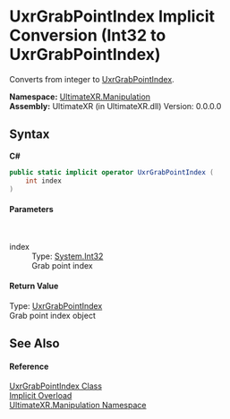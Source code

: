 # UxrGrabPointIndex&nbsp;Implicit Conversion (Int32 to UxrGrabPointIndex)
 

Converts from integer to <a href="T_UltimateXR_Manipulation_UxrGrabPointIndex">UxrGrabPointIndex</a>.

**Namespace:**&nbsp;<a href="N_UltimateXR_Manipulation">UltimateXR.Manipulation</a><br />**Assembly:**&nbsp;UltimateXR (in UltimateXR.dll) Version: 0.0.0.0

## Syntax

**C#**<br />
``` C#
public static implicit operator UxrGrabPointIndex (
	int index
)
```


#### Parameters
&nbsp;<dl><dt>index</dt><dd>Type: <a href="https://docs.microsoft.com/dotnet/api/system.int32" target="_blank" rel="noopener noreferrer">System.Int32</a><br />Grab point index</dd></dl>

#### Return Value
Type: <a href="T_UltimateXR_Manipulation_UxrGrabPointIndex">UxrGrabPointIndex</a><br />Grab point index object

## See Also


#### Reference
<a href="T_UltimateXR_Manipulation_UxrGrabPointIndex">UxrGrabPointIndex Class</a><br /><a href="Overload_UltimateXR_Manipulation_UxrGrabPointIndex_op_Implicit">Implicit Overload</a><br /><a href="N_UltimateXR_Manipulation">UltimateXR.Manipulation Namespace</a><br />